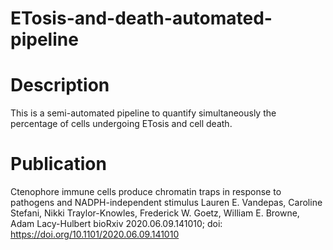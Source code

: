 # ETosis-and-death-automated-pipeline

# Description
This is a semi-automated pipeline to quantify simultaneously the percentage of cells undergoing ETosis and cell death. 

# Publication
Ctenophore immune cells produce chromatin traps in response to pathogens and NADPH-independent stimulus
Lauren E. Vandepas, Caroline Stefani, Nikki Traylor-Knowles, Frederick W. Goetz, William E. Browne, Adam Lacy-Hulbert
bioRxiv 2020.06.09.141010; doi: https://doi.org/10.1101/2020.06.09.141010


